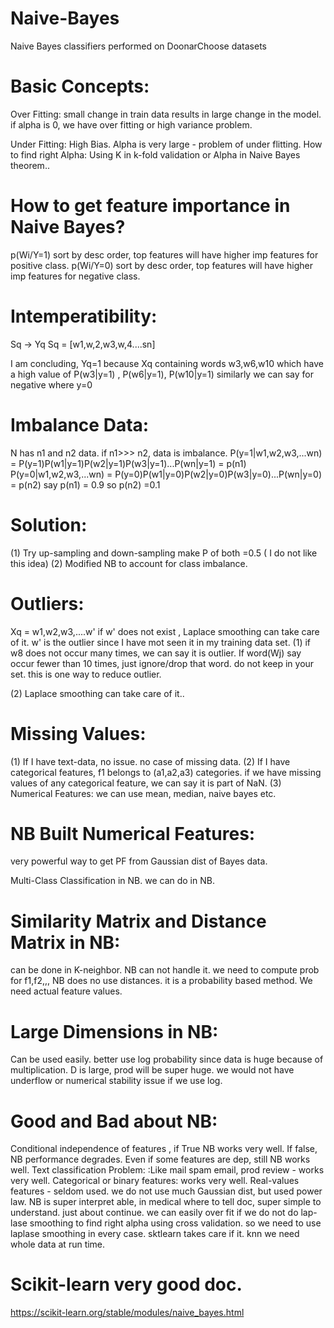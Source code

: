 # Naive-Bayes
Naive Bayes classifiers performed on DoonarChoose datasets
# Basic Concepts:
Over Fitting:
small change in train data results in large change in the model. if alpha is 0, we have over fitting or high variance problem.

Under Fitting:
High Bias. Alpha is very large - problem of under flitting. How to find right Alpha: Using K in k-fold validation or Alpha in Naive Bayes theorem..

# How to get feature importance in Naive Bayes?
p(Wi/Y=1) sort by desc order, top features will have higher imp features for positive class. p(Wi/Y=0) sort by desc order, top features will have higher imp features for negative class.

# Intemperatibility:
Sq -> Yq Sq = [w1,w,2,w3,w,4....sn]

I am concluding, Yq=1 because Xq containing words w3,w6,w10 which have a high value of P(w3|y=1) , P(w6|y=1), P(w10|y=1) similarly we can say for negative where y=0

# Imbalance Data:
N has n1 and n2 data. if n1>>> n2, data is imbalance. P(y=1|w1,w2,w3,...wn) = P(y=1)P(w1|y=1)P(w2|y=1)P(w3|y=1)...P(wn|y=1) = p(n1) P(y=0|w1,w2,w3,...wn) = P(y=0)P(w1|y=0)P(w2|y=0)P(w3|y=0)...P(wn|y=0) = p(n2) say p(n1) = 0.9 so p(n2) =0.1

# Solution:
(1) Try up-sampling and down-sampling make P of both =0.5 ( I do not like this idea) (2) Modified NB to account for class imbalance.

# Outliers:
Xq = w1,w2,w3,....w' if w' does not exist , Laplace smoothing can take care of it. w' is the outlier since I have mot seen it in my training data set. (1) if w8 does not occur many times, we can say it is outlier. If word(Wj) say occur fewer than 10 times, just ignore/drop that word. do not keep in your set. this is one way to reduce outlier.

(2) Laplace smoothing can take care of it..

# Missing Values:
(1) If I have text-data, no issue. no case of missing data. (2) If I have categorical features, f1 belongs to (a1,a2,a3) categories. if we have missing values of any categorical feature, we can say it is part of NaN. (3) Numerical Features: we can use mean, median, naive bayes etc.

# NB Built Numerical Features:
very powerful way to get PF from Gaussian dist of Bayes data.

Multi-Class Classification in NB.
we can do in NB.

# Similarity Matrix and Distance Matrix in NB:
can be done in K-neighbor. NB can not handle it. we need to compute prob for f1,f2,,, NB does no use distances. it is a probability based method. We need actual feature values.

# Large Dimensions in NB:
Can be used easily. better use log probability since data is huge because of multiplication. D is large, prod will be super huge. we would not have underflow or numerical stability issue if we use log.

# Good and Bad about NB:
Conditional independence of features , if True NB works very well. If false, NB performance degrades.
Even if some features are dep, still NB works well. Text classification Problem: :Like mail spam email, prod review - works very well. Categorical or binary features: works very well. Real-values features - seldom used. we do not use much Gaussian dist, but used power law. NB is super interpret able, in medical where to tell doc, super simple to understand. just about continue. we can easily over fit if we do not do lap-lase smoothing to find right alpha using cross validation. so we need to use laplase smoothing in every case. sktlearn takes care if it. knn we need whole data at run time.
# Scikit-learn very good doc.
https://scikit-learn.org/stable/modules/naive_bayes.html

